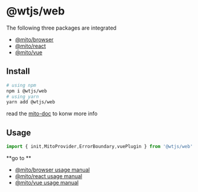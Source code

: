 # @wtjs/web
The following three packages are integrated
* [@mito/browser](https://github.com/mitojs/mitojs/tree/master/packages/browser)
* [@mito/react](https://github.com/mitojs/mitojs/tree/master/packages/react)
* [@mito/vue](https://github.com/mitojs/mitojs/tree/master/packages/vue)


## Install
```bash
# using npm
npm i @wtjs/web
# using yarn
yarn add @wtjs/web
```

read the [mito-doc](https://mitojs.github.io/mito-doc/#/sdk/guide/introduction) to konw more info



## Usage
```js
import { init,MitoProvider,ErrorBoundary,vuePlugin } from '@wtjs/web'
```
**go to **

* [@mito/browser usage manual](https://github.com/mitojs/mitojs/tree/master/packages/browser)
* [@mito/react usage manual](https://github.com/mitojs/mitojs/tree/master/packages/react)
* [@mito/vue usage manual](https://github.com/mitojs/mitojs/tree/master/packages/vue)


